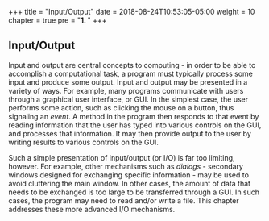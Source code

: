 +++
title = "Input/Output"
date = 2018-08-24T10:53:05-05:00
weight = 10
chapter = true
pre = "<b>1. </b>"
+++

## Input/Output

Input and output are central concepts to computing - in order to be able
to accomplish a computational task, a program must typically process
some input and produce some output. Input and output may be presented in
a variety of ways. For example, many programs communicate with users
through a graphical user interface, or GUI. In the simplest case, the
user performs some action, such as clicking the mouse on a button, thus
signaling an *event*. A method in the program then responds to that
event by reading information that the user has typed into various
controls on the GUI, and processes that information. It may then provide
output to the user by writing results to various controls on the GUI.

Such a simple presentation of input/output (or I/O) is far too limiting,
however. For example, other mechanisms such as *dialogs* - secondary
windows designed for exchanging specific information - may be used to
avoid cluttering the main window. In other cases, the amount of data
that needs to be exchanged is too large to be transferred through a GUI.
In such cases, the program may need to read and/or write a file. This
chapter addresses these more advanced I/O mechanisms.
